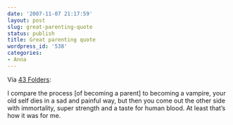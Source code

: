 ```yaml
---
date: '2007-11-07 21:17:59'
layout: post
slug: great-parenting-quote
status: publish
title: Great parenting quote
wordpress_id: '538'
categories:
- Anna
---
```



Via [43 Folders](http://www.43folders.com/2007/11/07/links-2007-11-07):


> 
I compare the process [of becoming a parent] to becoming a vampire, your old self dies in a sad and painful way, but then you come out the other side with immortality, super strength and a taste for human blood. At least that’s how it was for me.





